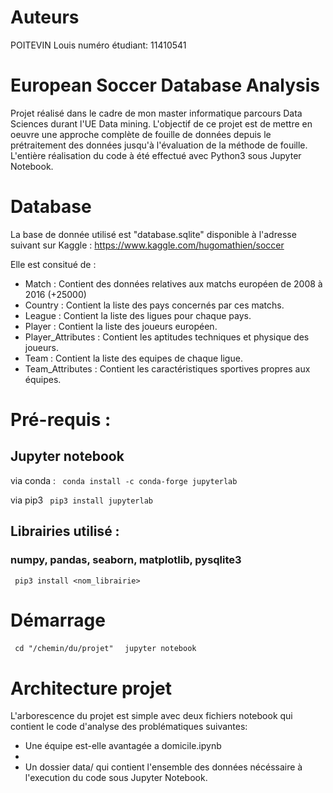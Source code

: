 
# Auteurs
POITEVIN Louis 
numéro étudiant: 11410541

# European Soccer Database Analysis

Projet réalisé dans le cadre de mon master informatique parcours Data Sciences durant l'UE Data mining.
L'objectif de ce projet est de mettre en oeuvre une approche complète de fouille de données depuis le prétraitement des données jusqu'à l'évaluation de la méthode de fouille.
L'entière réalisation du code à été effectué avec Python3 sous Jupyter Notebook.

# Database 
La base de donnée utilisé est "database.sqlite" disponible à l'adresse suivant sur Kaggle : https://www.kaggle.com/hugomathien/soccer

Elle est consitué de :
* Match : Contient des données relatives aux matchs européen de 2008 à 2016 (+25000)
* Country : Contient la liste des pays concernés par ces matchs.
* League : Contient la liste des ligues pour chaque pays.
* Player : Contient la liste des joueurs européen.
* Player_Attributes : Contient les aptitudes techniques et physique des joueurs.
* Team : Contient la liste des equipes de chaque ligue.
* Team_Attributes : Contient les caractéristiques sportives propres aux équipes.

# Pré-requis : 

## Jupyter notebook
via conda : 
<code>  conda install -c conda-forge jupyterlab </code>

via pip3
<code> pip3 install jupyterlab </code>

## Librairies utilisé :
### numpy, pandas, seaborn, matplotlib, pysqlite3
<code> pip3 install <nom_librairie> </code>

# Démarrage 
<code> cd "/chemin/du/projet" </code>
<code> jupyter notebook </code>

# Architecture projet 
L'arborescence du projet est simple avec deux fichiers notebook qui contient le code d'analyse des problématiques suivantes:
* Une équipe est-elle avantagée a domicile.ipynb
* 
* Un dossier data/ qui contient l'ensemble des données nécéssaire à l'execution du code sous Jupyter Notebook.

